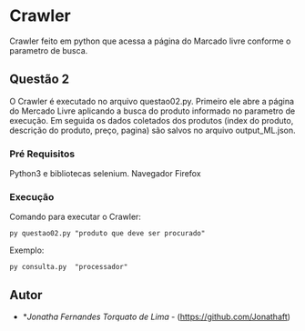 
# Crawler
Crawler feito em python que acessa a página do Marcado livre conforme o parametro de busca.


## Questão 2 
O Crawler é executado no arquivo questao02.py. Primeiro ele abre a página do Mercado Livre aplicando a busca do produto informado no parametro de execução. Em seguida os dados coletados dos produtos (index do produto, descrição do produto, preço, pagina) são salvos no arquivo output_ML.json. 

### Pré Requisitos

Python3 e bibliotecas selenium. 
Navegador Firefox

### Execução
Comando para executar o Crawler:

```
py questao02.py "produto que deve ser procurado"
```

Exemplo:
```
py consulta.py  "processador"
```

## Autor

* **Jonatha Fernandes Torquato de Lima* - (https://github.com/Jonathaft)


